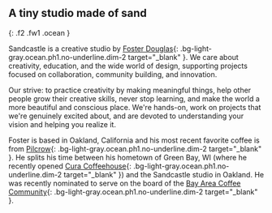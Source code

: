 ## A <span class="sand">tiny studio</span> made of sand
{: .f2 .fw1 .ocean }

Sandcastle is a creative studio by [Foster Douglas](https://www.instagram.com/fosterdouglas_/){: .bg-light-gray.ocean.ph1.no-underline.dim-2 target="_blank" }. We care about creativity, education, and the wide world of design, supporting projects focused on collaboration, community building, and innovation.

Our strive: to practice creativity by making meaningful things, help other people grow their creative skills, never stop learning, and make the world a more beautiful and conscious place. We're hands-on, work on projects that we're genuinely excited about, and are devoted to understanding your vision and helping you realize it.

Foster is based in Oakland, California and his most recent favorite coffee is from [Pilcrow](http://pilcrowcoffee.com){: .bg-light-gray.ocean.ph1.no-underline.dim-2 target="_blank" }. He splits his time between his hometown of Green Bay, WI (where he recently opened [Cura Coffeehouse](http://instagram.com/curacoffeehouse){: .bg-light-gray.ocean.ph1.no-underline.dim-2 target="_blank" }) and the Sandcastle studio in Oakland.  He was recently nominated to serve on the board of the [Bay Area Coffee Community](https://hellobacc.org){: .bg-light-gray.ocean.ph1.no-underline.dim-2 target="_blank" }.
